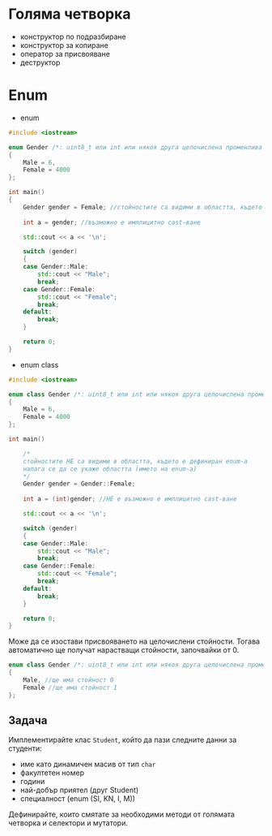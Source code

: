# Голяма четворка
- конструктор по подразбиране
- конструктор за копиране
- оператор за присвояване
- деструктор

# Enum
- enum
```c++
#include <iostream>

enum Gender /*: uint8_t или int или някоя друга целочислена променлива */
{
    Male = 6,
    Female = 4000
};

int main()
{
    Gender gender = Female; //стойностите са видими в областта, където е дефиниран enum-а
    
    int a = gender; //възможно е имплицитно cast-ване

    std::cout << a << '\n';

    switch (gender)
    {
    case Gender::Male:
        std::cout << "Male";
        break;
    case Gender::Female:
        std::cout << "Female";
        break;
    default:
        break;
    }

    return 0;
}


```
- enum class  

```c++
#include <iostream>

enum class Gender /*: uint8_t или int или някоя друга целочислена променлива */
{
    Male = 6,
    Female = 4000
};

int main()

    /*
    стойностите НЕ са видими в областта, където е дефиниран enum-а
    налага се да се укаже областта (името на enum-а)
    */
    Gender gender = Gender::Female; 
    
    int a = (int)gender; //НЕ е възможно е имплицитно cast-ване

    std::cout << a << '\n';

    switch (gender)
    {
    case Gender::Male:
        std::cout << "Male";
        break;
    case Gender::Female:
        std::cout << "Female";
        break;
    default:
        break;
    }

    return 0;
}


```

Може да се изостави присвояването на целочислени стойности. Тогава автоматично ще получат нарастващи стойности, започвайки от 0.
```c++
enum class Gender /*: uint8_t или int или някоя друга целочислена променлива */
{
    Male, //ще има стойност 0
    Female //ще има стойност 1
};

```

## Задачa
Имплементирайте клас `Student`, който да пази следните данни за студенти:
- име като динамичен масив от тип `char`
- факултетен номер
- години
- най-добър приятел (друг Student)  
- специалност (enum (SI, KN, I, M))

Дефинирайте, които смятате за необходими методи от голямата четворка и селектори и мутатори.  